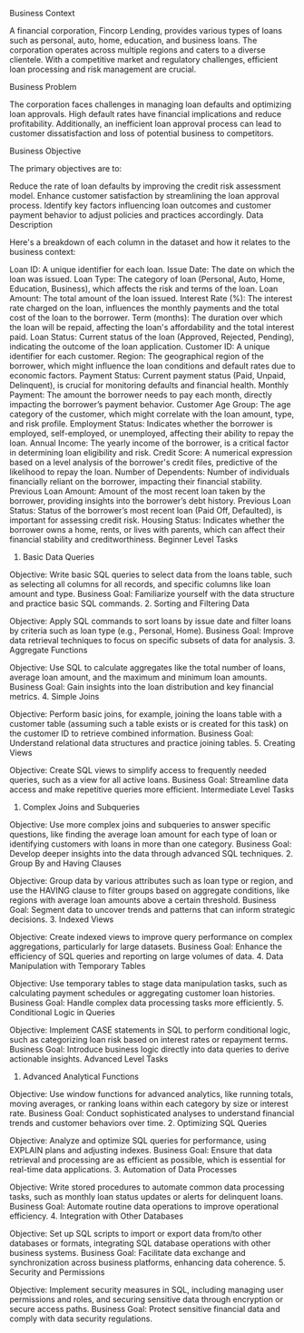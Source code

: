 Business Context

A financial corporation, Fincorp Lending, provides various types of loans such as personal, auto, home, education, and business loans. The corporation operates across multiple regions and caters to a diverse clientele. With a competitive market and regulatory challenges, efficient loan processing and risk management are crucial.

Business Problem

The corporation faces challenges in managing loan defaults and optimizing loan approvals. High default rates have financial implications and reduce profitability. Additionally, an inefficient loan approval process can lead to customer dissatisfaction and loss of potential business to competitors.

Business Objective

The primary objectives are to:

Reduce the rate of loan defaults by improving the credit risk assessment model.
Enhance customer satisfaction by streamlining the loan approval process.
Identify key factors influencing loan outcomes and customer payment behavior to adjust policies and practices accordingly.
Data Description

Here's a breakdown of each column in the dataset and how it relates to the business context:

Loan ID: A unique identifier for each loan.
Issue Date: The date on which the loan was issued.
Loan Type: The category of loan (Personal, Auto, Home, Education, Business), which affects the risk and terms of the loan.
Loan Amount: The total amount of the loan issued.
Interest Rate (%): The interest rate charged on the loan, influences the monthly payments and the total cost of the loan to the borrower.
Term (months): The duration over which the loan will be repaid, affecting the loan's affordability and the total interest paid.
Loan Status: Current status of the loan (Approved, Rejected, Pending), indicating the outcome of the loan application.
Customer ID: A unique identifier for each customer.
Region: The geographical region of the borrower, which might influence the loan conditions and default rates due to economic factors.
Payment Status: Current payment status (Paid, Unpaid, Delinquent), is crucial for monitoring defaults and financial health.
Monthly Payment: The amount the borrower needs to pay each month, directly impacting the borrower’s payment behavior.
Customer Age Group: The age category of the customer, which might correlate with the loan amount, type, and risk profile.
Employment Status: Indicates whether the borrower is employed, self-employed, or unemployed, affecting their ability to repay the loan.
Annual Income: The yearly income of the borrower, is a critical factor in determining loan eligibility and risk.
Credit Score: A numerical expression based on a level analysis of the borrower's credit files, predictive of the likelihood to repay the loan.
Number of Dependents: Number of individuals financially reliant on the borrower, impacting their financial stability.
Previous Loan Amount: Amount of the most recent loan taken by the borrower, providing insights into the borrower’s debt history.
Previous Loan Status: Status of the borrower’s most recent loan (Paid Off, Defaulted), is important for assessing credit risk.
Housing Status: Indicates whether the borrower owns a home, rents, or lives with parents, which can affect their financial stability and creditworthiness.
Beginner Level Tasks

1. Basic Data Queries

Objective: Write basic SQL queries to select data from the loans table, such as selecting all columns for all records, and specific columns like loan amount and type.
Business Goal: Familiarize yourself with the data structure and practice basic SQL commands.
2. Sorting and Filtering Data

Objective: Apply SQL commands to sort loans by issue date and filter loans by criteria such as loan type (e.g., Personal, Home).
Business Goal: Improve data retrieval techniques to focus on specific subsets of data for analysis.
3. Aggregate Functions

Objective: Use SQL to calculate aggregates like the total number of loans, average loan amount, and the maximum and minimum loan amounts.
Business Goal: Gain insights into the loan distribution and key financial metrics.
4. Simple Joins

Objective: Perform basic joins, for example, joining the loans table with a customer table (assuming such a table exists or is created for this task) on the customer ID to retrieve combined information.
Business Goal: Understand relational data structures and practice joining tables.
5. Creating Views

Objective: Create SQL views to simplify access to frequently needed queries, such as a view for all active loans.
Business Goal: Streamline data access and make repetitive queries more efficient.
Intermediate Level Tasks

1. Complex Joins and Subqueries

Objective: Use more complex joins and subqueries to answer specific questions, like finding the average loan amount for each type of loan or identifying customers with loans in more than one category.
Business Goal: Develop deeper insights into the data through advanced SQL techniques.
2. Group By and Having Clauses

Objective: Group data by various attributes such as loan type or region, and use the HAVING clause to filter groups based on aggregate conditions, like regions with average loan amounts above a certain threshold.
Business Goal: Segment data to uncover trends and patterns that can inform strategic decisions.
3. Indexed Views

Objective: Create indexed views to improve query performance on complex aggregations, particularly for large datasets.
Business Goal: Enhance the efficiency of SQL queries and reporting on large volumes of data.
4. Data Manipulation with Temporary Tables

Objective: Use temporary tables to stage data manipulation tasks, such as calculating payment schedules or aggregating customer loan histories.
Business Goal: Handle complex data processing tasks more efficiently.
5. Conditional Logic in Queries

Objective: Implement CASE statements in SQL to perform conditional logic, such as categorizing loan risk based on interest rates or repayment terms.
Business Goal: Introduce business logic directly into data queries to derive actionable insights.
Advanced Level Tasks

1. Advanced Analytical Functions

Objective: Use window functions for advanced analytics, like running totals, moving averages, or ranking loans within each category by size or interest rate.
Business Goal: Conduct sophisticated analyses to understand financial trends and customer behaviors over time.
2. Optimizing SQL Queries

Objective: Analyze and optimize SQL queries for performance, using EXPLAIN plans and adjusting indexes.
Business Goal: Ensure that data retrieval and processing are as efficient as possible, which is essential for real-time data applications.
3. Automation of Data Processes

Objective: Write stored procedures to automate common data processing tasks, such as monthly loan status updates or alerts for delinquent loans.
Business Goal: Automate routine data operations to improve operational efficiency.
4. Integration with Other Databases

Objective: Set up SQL scripts to import or export data from/to other databases or formats, integrating SQL database operations with other business systems.
Business Goal: Facilitate data exchange and synchronization across business platforms, enhancing data coherence.
5. Security and Permissions

Objective: Implement security measures in SQL, including managing user permissions and roles, and securing sensitive data through encryption or secure access paths.
Business Goal: Protect sensitive financial data and comply with data security regulations.
